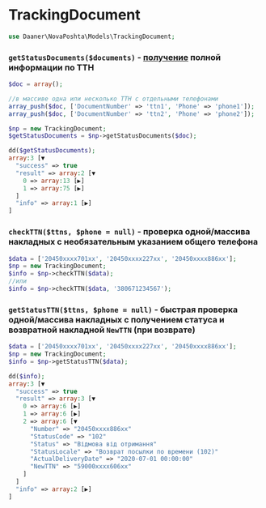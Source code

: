 # TrackingDocument

```php
use Daaner\NovaPoshta\Models\TrackingDocument;
```

### `getStatusDocuments($documents)` - [получение](https://devcenter.novaposhta.ua/docs/services/556eef34a0fe4f02049c664e/operations/55702cbba0fe4f0cf4fc53ee) полной информации по ТТН
```php
$doc = array();

//в массиве одна или несколько ТТН с отдельными телефонами
array_push($doc, ['DocumentNumber' => 'ttn1', 'Phone' => 'phone1']);
array_push($doc, ['DocumentNumber' => 'ttn2', 'Phone' => 'phone2']);

$np = new TrackingDocument;
$getStatusDocuments = $np->getStatusDocuments($doc);

dd($getStatusDocuments);
array:3 [▼
  "success" => true
  "result" => array:2 [▼
    0 => array:13 [▶]
    1 => array:75 [▶]
  ]
  "info" => array:1 [▶]
]
```

### `checkTTN($ttns, $phone = null)` - проверка одной/массива накладных с необязательным указанием общего телефона
```php
$data = ['20450xxxx701xx', '20450xxxx227xx', '20450xxxx886xx'];
$np = new TrackingDocument;
$info = $np->checkTTN($data);
//или
$info = $np->checkTTN($data, '380671234567');
```

### `getStatusTTN($ttns, $phone = null)` - быстрая проверка одной/массива накладных с получением статуса и возвратной накладной `NewTTN` (при возврате)
```php
$data = ['20450xxxx701xx', '20450xxxx227xx', '20450xxxx886xx'];
$np = new TrackingDocument;
$info = $np->getStatusTTN($data);

dd($info);
array:3 [▼
  "success" => true
  "result" => array:3 [▼
    0 => array:6 [▶]
    1 => array:6 [▶]
    2 => array:6 [▼
      "Number" => "20450xxxx886xx"
      "StatusCode" => "102"
      "Status" => "Відмова від отримання"
      "StatusLocale" => "Возврат посылки по времени (102)"
      "ActualDeliveryDate" => "2020-07-01 00:00:00"
      "NewTTN" => "59000xxxx606xx"
    ]
  ]
  "info" => array:2 [▶]
]
```
